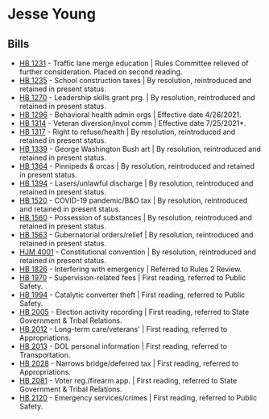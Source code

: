 # Jesse Young
## Bills
* [HB 1231](/bill/2021-22/hb/1231/) - Traffic lane merge education | Rules Committee relieved of further consideration.  Placed on second reading.
* [HB 1235](/bill/2021-22/hb/1235/) - School construction taxes | By resolution, reintroduced and retained in present status.
* [HB 1270](/bill/2021-22/hb/1270/) - Leadership skills grant prg. | By resolution, reintroduced and retained in present status.
* [HB 1296](/bill/2021-22/hb/1296/) - Behavioral health admin orgs | Effective date 4/26/2021.
* [HB 1314](/bill/2021-22/hb/1314/) - Veteran diversion/invol comm | Effective date 7/25/2021*.
* [HB 1317](/bill/2021-22/hb/1317/) - Right to refuse/health | By resolution, reintroduced and retained in present status.
* [HB 1339](/bill/2021-22/hb/1339/) - George Washington Bush art | By resolution, reintroduced and retained in present status.
* [HB 1364](/bill/2021-22/hb/1364/) - Pinnipeds & orcas | By resolution, reintroduced and retained in present status.
* [HB 1394](/bill/2021-22/hb/1394/) - Lasers/unlawful discharge | By resolution, reintroduced and retained in present status.
* [HB 1520](/bill/2021-22/hb/1520/) - COVID-19 pandemic/B&O tax | By resolution, reintroduced and retained in present status.
* [HB 1560](/bill/2021-22/hb/1560/) - Possession of substances | By resolution, reintroduced and retained in present status.
* [HB 1563](/bill/2021-22/hb/1563/) - Gubernatorial orders/relief | By resolution, reintroduced and retained in present status.
* [HJM 4001](/bill/2021-22/hjm/4001/) - Constitutional convention | By resolution, reintroduced and retained in present status.
* [HB 1826](/bill/2021-22/hb/1826/) - Interfering with emergency | Referred to Rules 2 Review.
* [HB 1970](/bill/2021-22/hb/1970/) - Supervision-related fees | First reading, referred to Public Safety.
* [HB 1994](/bill/2021-22/hb/1994/) - Catalytic converter theft | First reading, referred to Public Safety.
* [HB 2005](/bill/2021-22/hb/2005/) - Election activity recording | First reading, referred to State Government & Tribal Relations.
* [HB 2012](/bill/2021-22/hb/2012/) - Long-term care/veterans' | First reading, referred to Appropriations.
* [HB 2013](/bill/2021-22/hb/2013/) - DOL personal information | First reading, referred to Transportation.
* [HB 2028](/bill/2021-22/hb/2028/) - Narrows bridge/deferred tax | First reading, referred to Appropriations.
* [HB 2081](/bill/2021-22/hb/2081/) - Voter reg./firearm app. | First reading, referred to State Government & Tribal Relations.
* [HB 2120](/bill/2021-22/hb/2120/) - Emergency services/crimes | First reading, referred to Public Safety.
